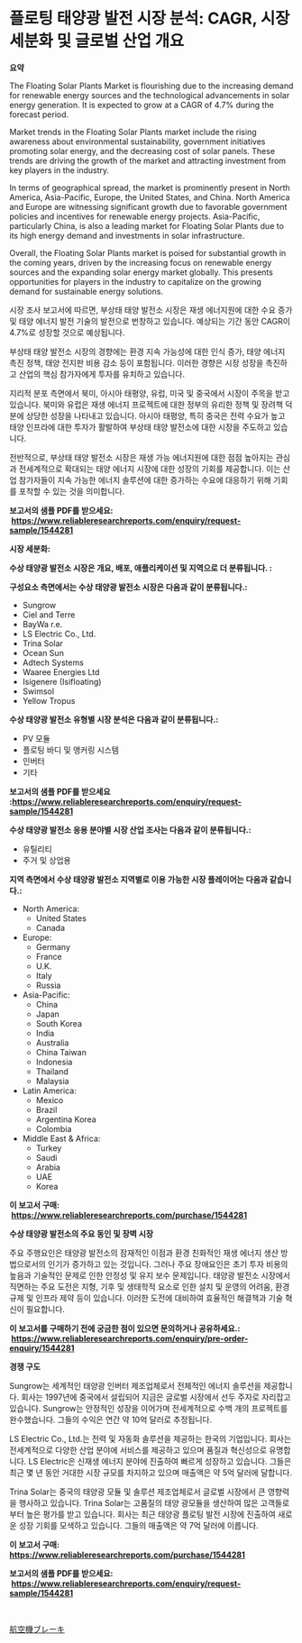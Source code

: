 <p><h1>플로팅 태양광 발전 시장 분석: CAGR, 시장 세분화 및 글로벌 산업 개요</h1></p><p><strong>요약</strong></p>
<p><p>The Floating Solar Plants Market is flourishing due to the increasing demand for renewable energy sources and the technological advancements in solar energy generation. It is expected to grow at a CAGR of 4.7% during the forecast period.</p><p>Market trends in the Floating Solar Plants market include the rising awareness about environmental sustainability, government initiatives promoting solar energy, and the decreasing cost of solar panels. These trends are driving the growth of the market and attracting investment from key players in the industry.</p><p>In terms of geographical spread, the market is prominently present in North America, Asia-Pacific, Europe, the United States, and China. North America and Europe are witnessing significant growth due to favorable government policies and incentives for renewable energy projects. Asia-Pacific, particularly China, is also a leading market for Floating Solar Plants due to its high energy demand and investments in solar infrastructure.</p><p>Overall, the Floating Solar Plants market is poised for substantial growth in the coming years, driven by the increasing focus on renewable energy sources and the expanding solar energy market globally. This presents opportunities for players in the industry to capitalize on the growing demand for sustainable energy solutions. </p><p>시장 조사 보고서에 따르면, 부상태 태양 발전소 시장은 재생 에너지원에 대한 수요 증가 및 태양 에너지 발전 기술의 발전으로 번창하고 있습니다. 예상되는 기간 동안 CAGR이 4.7%로 성장할 것으로 예상됩니다.</p><p>부상태 태양 발전소 시장의 경향에는 환경 지속 가능성에 대한 인식 증가, 태양 에너지 촉진 정책, 태양 전지판 비용 감소 등이 포함됩니다. 이러한 경향은 시장 성장을 촉진하고 산업의 핵심 참가자에게 투자를 유치하고 있습니다.</p><p>지리적 분포 측면에서 북미, 아시아 태평양, 유럽, 미국 및 중국에서 시장이 주목을 받고 있습니다. 북미와 유럽은 재생 에너지 프로젝트에 대한 정부의 유리한 정책 및 장려책 덕분에 상당한 성장을 나타내고 있습니다. 아시아 태평양, 특히 중국은 전력 수요가 높고 태양 인프라에 대한 투자가 활발하여 부상태 태양 발전소에 대한 시장을 주도하고 있습니다.</p><p>전반적으로, 부상태 태양 발전소 시장은 재생 가능 에너지원에 대한 점점 높아지는 관심과 전세계적으로 확대되는 태양 에너지 시장에 대한 성장의 기회를 제공합니다. 이는 산업 참가자들이 지속 가능한 에너지 솔루션에 대한 증가하는 수요에 대응하기 위해 기회를 포착할 수 있는 것을 의미합니다.</p></p>
<p><strong>보고서의 샘플 PDF를 받으세요: &nbsp;<a href="https://www.reliableresearchreports.com/enquiry/request-sample/1544281">https://www.reliableresearchreports.com/enquiry/request-sample/1544281</a></strong></p>
<p><strong>시장 세분화:</strong></p>
<p><strong> 수상 태양광 발전소 시장은 개요, 배포, 애플리케이션 및 지역으로 더 분류됩니다. :</strong></p>
<p><strong>구성요소 측면에서는 수상 태양광 발전소 시장은 다음과 같이 분류됩니다.:</strong></p>
<p><ul><li>Sungrow</li><li>Ciel and Terre</li><li>BayWa r.e.</li><li>LS Electric Co., Ltd.</li><li>Trina Solar</li><li>Ocean Sun</li><li>Adtech Systems</li><li>Waaree Energies Ltd</li><li>Isigenere (Isifloating)</li><li>Swimsol</li><li>Yellow Tropus</li></ul></p>
<p><strong> 수상 태양광 발전소 유형별 시장 분석은 다음과 같이 분류됩니다.:</strong></p>
<p><ul><li>PV 모듈</li><li>플로팅 바디 및 앵커링 시스템</li><li>인버터</li><li>기타</li></ul></p>
<p><strong>보고서의 샘플 PDF를 받으세요 :<a href="https://www.reliableresearchreports.com/enquiry/request-sample/1544281">https://www.reliableresearchreports.com/enquiry/request-sample/1544281</a></strong></p>
<p><strong> 수상 태양광 발전소 응용 분야별 시장 산업 조사는 다음과 같이 분류됩니다.:</strong></p>
<p><ul><li>유틸리티</li><li>주거 및 상업용</li></ul></p>
<p><strong>지역 측면에서 수상 태양광 발전소 지역별로 이용 가능한 시장 플레이어는 다음과 같습니다.:</strong></p>
<p><ul>
    <li>
        North America:
        <ul>
            <li>United States</li>
            <li>Canada</li>
        </ul>
    </li>
    <li>
        Europe:
        <ul>
            <li>Germany</li>
            <li>France</li>
            <li>U.K.</li>
            <li>Italy</li>
            <li>Russia</li>
        </ul>
    </li>
    <li>
        Asia-Pacific:
        <ul>
            <li>China</li>
            <li>Japan</li>
            <li>South Korea</li>
            <li>India</li>
            <li>Australia</li>
            <li>China Taiwan</li>
            <li>Indonesia</li>
            <li>Thailand</li>
            <li>Malaysia</li>
        </ul>
    </li>
    <li>
        Latin America:
        <ul>
            <li>Mexico</li>
            <li>Brazil</li>
            <li>Argentina Korea</li>
            <li>Colombia</li>
        </ul>
    </li>
    <li>
        Middle East & Africa:
        <ul>
            <li>Turkey</li>
            <li>Saudi</li>
            <li>Arabia</li>
            <li>UAE</li>
            <li>Korea</li>
        </ul>
    </li>
    </ul></p>
<p><strong>이 보고서 구매: &nbsp;<a href="https://www.reliableresearchreports.com/purchase/1544281">https://www.reliableresearchreports.com/purchase/1544281</a></strong></p>
<p><strong>수상 태양광 발전소의 주요 동인 및 장벽 시장</strong></p>
<p><p>주요 주행요인은 태양광 발전소의 잠재적인 이점과 환경 친화적인 재생 에너지 생산 방법으로서의 인기가 증가하고 있는 것입니다. 그러나 주요 장애요인은 초기 투자 비용의 높음과 기술적인 문제로 인한 안정성 및 유지 보수 문제입니다. 태양광 발전소 시장에서 직면하는 주요 도전은 지형, 기후 및 생태학적 요소로 인한 설치 및 운영의 어려움, 환경 규제 및 인프라 제약 등이 있습니다. 이러한 도전에 대비하여 효율적인 해결책과 기술 혁신이 필요합니다.</p></p>
<p><strong>이 보고서를 구매하기 전에 궁금한 점이 있으면 문의하거나 공유하세요.: &nbsp;<a href="https://www.reliableresearchreports.com/enquiry/pre-order-enquiry/1544281">https://www.reliableresearchreports.com/enquiry/pre-order-enquiry/1544281</a></strong></p>
<p><strong>경쟁 구도</strong></p>
<p><p>Sungrow는 세계적인 태양광 인버터 제조업체로서 전체적인 에너지 솔루션을 제공합니다. 회사는 1997년에 중국에서 설립되어 지금은 글로벌 시장에서 선두 주자로 자리잡고 있습니다. Sungrow는 안정적인 성장을 이어가며 전세계적으로 수백 개의 프로젝트를 완수했습니다. 그들의 수익은 연간 약 10억 달러로 추정됩니다.</p><p>LS Electric Co., Ltd.는 전력 및 자동화 솔루션을 제공하는 한국의 기업입니다. 회사는 전세계적으로 다양한 산업 분야에 서비스를 제공하고 있으며 품질과 혁신성으로 유명합니다. LS Electric은 신재생 에너지 분야에 진출하여 빠르게 성장하고 있습니다. 그들은 최근 몇 년 동안 거대한 시장 규모를 차지하고 있으며 매출액은 약 5억 달러에 달합니다.</p><p>Trina Solar는 중국의 태양광 모듈 및 솔루션 제조업체로서 글로벌 시장에서 큰 영향력을 행사하고 있습니다. Trina Solar는 고품질의 태양 광모듈을 생산하여 많은 고객들로부터 높은 평가를 받고 있습니다. 회사는 최근 태양광 플로팅 발전 시장에 진출하여 새로운 성장 기회를 모색하고 있습니다. 그들의 매출액은 약 7억 달러에 이릅니다.</p></p>
<p><strong>이 보고서 구매: &nbsp; <a href="https://www.reliableresearchreports.com/purchase/1544281">https://www.reliableresearchreports.com/purchase/1544281</a></strong></p>
<p><strong>보고서의 샘플 PDF를 받으세요: &nbsp;<a href="https://www.reliableresearchreports.com/enquiry/request-sample/1544281">https://www.reliableresearchreports.com/enquiry/request-sample/1544281</a></strong><strong></strong></p>
<p>&nbsp;</p>
<p><p><a href="https://medium.com/@manuelmann1976/%E8%88%AA%E7%A9%BA%E6%A9%9F%E3%83%96%E3%83%AC%E3%83%BC%E3%82%AD%E5%B8%82%E5%A0%B4%E3%82%A4%E3%83%B3%E3%82%B5%E3%82%A4%E3%83%88-%E5%B8%82%E5%A0%B4%E5%8B%95%E5%90%91-%E6%88%90%E9%95%B7-2024%E5%B9%B4%E3%81%8B%E3%82%892031%E5%B9%B4%E3%81%BE%E3%81%A7%E3%81%AE%E4%BA%88%E6%B8%AC-a80e759467aa">航空機ブレーキ</a></p></p>